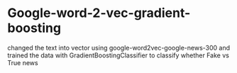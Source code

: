 # Google-word-2-vec-gradient-boosting
changed the text into vector using google-word2vec-google-news-300 and trained the data with GradientBoostingClassifier to classify whether Fake vs True news

